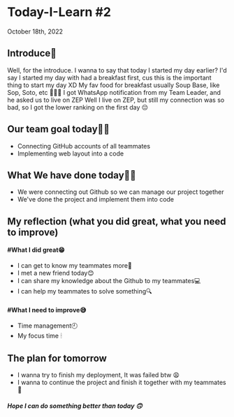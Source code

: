 # Today-I-Learn #2

October 18th, 2022

## Introduce🤗

Well, for the introduce. I wanna to say that today I started my day earlier? I'd say
I started my day with had a breakfast first, cus this is the important thing to start my day XD
My fav food for breakfast usually Soup Base, like Sop, Soto, etc 🥘🍲🍵
I got WhatsApp notification from my Team Leader, and he asked us to live on ZEP
Well I live on ZEP, but still my connection was so bad, so I got the lower ranking on the first day 😔

## Our team goal today🙌🏼

* Connecting GitHub accounts of all teammates
* Implementing web layout into a code

## What We have done today👍🏼

* We were connecting out Github so we can manage our project together
* We've done the project and implement them into code

## My reflection (what you did great, what you need to improve)

#### #What I did great😁

* I can get to know my teammates more🧐
* I met a new friend today😊
* I can share my knowledge about the Github to my teammates💻
* I can help my teammates to solve something🔍

#### #What I need to improve😅

* Time management🕘
* My focus time 🕯

## The plan for tomorrow

* I wanna try to finish my deployment, It was failed btw 😩
* I wanna to continue the project and finish it together with my teammates 📌

##### Hope I can do something better than today 🙃
